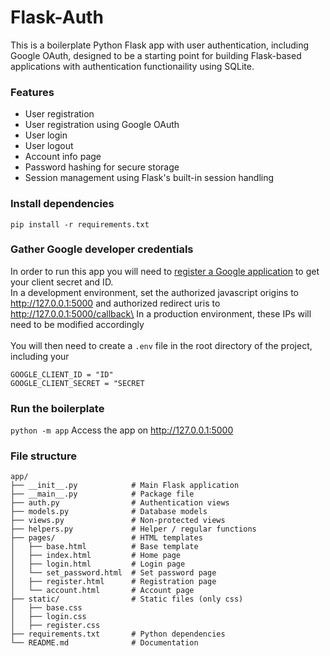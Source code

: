 # Flask-Auth

This is a boilerplate Python Flask app with user authentication, including Google OAuth, designed to be a starting point for building Flask-based applications with authentication functionaility using SQLite.

### Features

-   User registration
-   User registration using Google OAuth
-   User login
-   User logout
-   Account info page
-   Password hashing for secure storage
-   Session management using Flask's built-in session handling

### Install dependencies

`pip install -r requirements.txt`

### Gather Google developer credentials

In order to run this app you will need to [register a Google application](https://console.developers.google.com/apis/credentials) to get your client
secret and ID.\
In a development environment, set the authorized javascript origins to http://127.0.0.1:5000 and authorized redirect uris to http://127.0.0.1:5000/callback\
In a production environment, these IPs will need to be modified accordingly\
\
You will then need to create a `.env` file in the root directory of the project, including your

```
GOOGLE_CLIENT_ID = "ID"
GOOGLE_CLIENT_SECRET = "SECRET
```

### Run the boilerplate

`python -m app`
Access the app on http://127.0.0.1:5000

### File structure

```plaintext
app/
├── __init__.py            # Main Flask application
├── __main__.py            # Package file
├── auth.py                # Authentication views
├── models.py              # Database models
├── views.py               # Non-protected views
├── helpers.py             # Helper / regular functions
├── pages/                 # HTML templates
│   ├── base.html          # Base template
│   ├── index.html         # Home page
│   ├── login.html         # Login page
│   └── set_password.html  # Set password page
│   ├── register.html      # Registration page
│   └── account.html       # Account page
├── static/                # Static files (only css)
│   ├── base.css
│   ├── login.css
│   ├── register.css
├── requirements.txt       # Python dependencies
└── README.md              # Documentation
```
